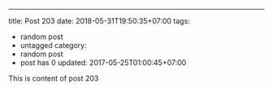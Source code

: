 ---
title: Post 203
date: 2018-05-31T19:50:35+07:00
tags:
  - random post
  - untagged
category:
  - random post
  - post has 0
updated: 2017-05-25T01:00:45+07:00

This is content of post 203